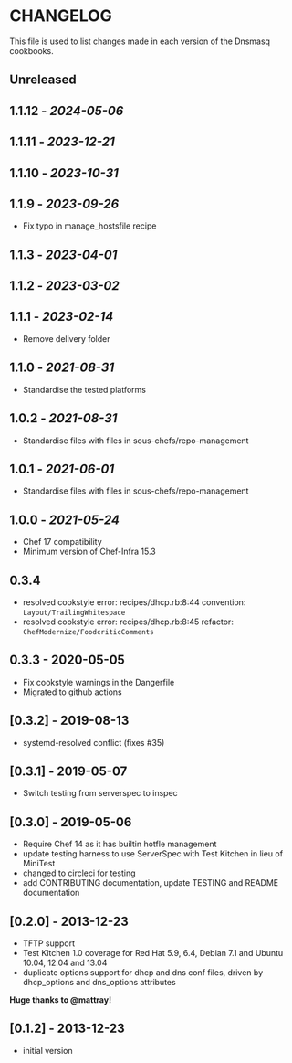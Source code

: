# CHANGELOG

This file is used to list changes made in each version of the Dnsmasq cookbooks.

## Unreleased

## 1.1.12 - *2024-05-06*

## 1.1.11 - *2023-12-21*

## 1.1.10 - *2023-10-31*

## 1.1.9 - *2023-09-26*

- Fix typo in manage_hostsfile recipe

## 1.1.3 - *2023-04-01*

## 1.1.2 - *2023-03-02*

## 1.1.1 - *2023-02-14*

- Remove delivery folder

## 1.1.0 - *2021-08-31*

- Standardise the tested platforms

## 1.0.2 - *2021-08-31*

- Standardise files with files in sous-chefs/repo-management

## 1.0.1 - *2021-06-01*

- Standardise files with files in sous-chefs/repo-management

## 1.0.0 - *2021-05-24*

- Chef 17 compatibility
- Minimum version of Chef-Infra 15.3

## 0.3.4

- resolved cookstyle error: recipes/dhcp.rb:8:44 convention: `Layout/TrailingWhitespace`
- resolved cookstyle error: recipes/dhcp.rb:8:45 refactor: `ChefModernize/FoodcriticComments`

## 0.3.3 - 2020-05-05

- Fix cookstyle warnings in the Dangerfile
- Migrated to github actions

## [0.3.2] - 2019-08-13

- systemd-resolved conflict (fixes #35)

## [0.3.1] - 2019-05-07

- Switch testing from serverspec to inspec

## [0.3.0] - 2019-05-06

- Require Chef 14 as it has builtin hotfle management
- update testing harness to use ServerSpec with Test Kitchen in lieu of MiniTest
- changed to circleci for testing
- add CONTRIBUTING documentation, update TESTING and README documentation

## [0.2.0] - 2013-12-23

- TFTP support
- Test Kitchen 1.0 coverage for Red Hat 5.9, 6.4, Debian 7.1
 and Ubuntu 10.04, 12.04 and 13.04
- duplicate options support for dhcp and dns conf files,
 driven by dhcp_options and dns_options attributes

**Huge thanks to @mattray!**

## [0.1.2] - 2013-12-23

- initial version
